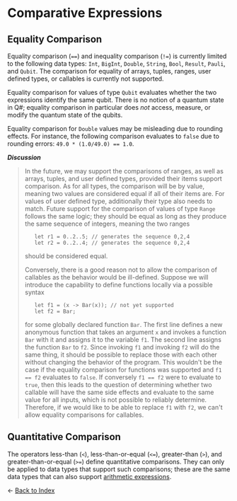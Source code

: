 # Comparative Expressions

## Equality Comparison

Equality comparison (`==`) and inequality comparison (`!=`) is currently limited to the following data types: `Int`, `BigInt`, `Double`, `String`, `Bool`, `Result`, `Pauli`, and `Qubit`. The comparison for equality of arrays, tuples, ranges, user defined types, or callables is currently not supported. 

Equality comparison for values of type `Qubit` evaluates whether the two expressions identify the same qubit. There is no notion of a quantum state in Q#; equality comparison in particular does *not* access, measure, or modify the quantum state of the qubits.

Equality comparison for `Double` values may be misleading due to rounding effects.
For instance, the following comparison evaluates to `false` due to rounding errors: `49.0 * (1.0/49.0) == 1.0`.

*__Discussion__*
>In the future, we may support the comparisons of ranges, as well as arrays, tuples, and user defined types, provided their items support comparison. As for all types, the comparison will be by value, meaning two values are considered equal if all of their items are. For values of user defined type, additionally their type also needs to match. Future support for the comparison of values of type `Range` follows the same logic; they should be equal as long as they produce the same sequence of integers, meaning the two ranges 
>```qsharp
>    let r1 = 0..2..5; // generates the sequence 0,2,4
>    let r2 = 0..2..4; // generates the sequence 0,2,4
>```
>should be considered equal.
>
>Conversely, there is a good reason not to allow the comparison of callables as the behavior would be ill-defined. Suppose we will introduce the capability to define functions locally via a possible syntax
>```qsharp
>    let f1 = (x -> Bar(x)); // not yet supported
>    let f2 = Bar;
>```
>for some globally declared function `Bar`. The first line defines a new anonymous function that takes an argument `x` and invokes a function `Bar` with it and assigns it to the variable `f1`. The second line assigns the function `Bar` to `f2`. Since invoking `f1` and invoking `f2` will do the same thing, it should be possible to replace those with each other without changing the behavior of the program. This wouldn't be the case if the equality comparison for functions was supported and `f1 == f2` evaluates to `false`. If conversely `f1 == f2` were to evaluate to `true`, then this leads to the question of determining whether two callable will have the same side effects and evaluate to the same value for all inputs, which is not possible to reliably determine. Therefore, if we would like to be able to replace `f1` with `f2`, we can't allow equality comparisons for callables.  

## Quantitative Comparison

The operators less-than (`<`), less-than-or-equal (`<=`), greater-than (`>`), and greater-than-or-equal (`>=`) define quantitative comparisons. They can only be applied to data types that support such comparisons; these are the same data types that can also support [arithmetic expressions](https://github.com/microsoft/qsharp-language/blob/main/Specifications/Language/3_Expressions/ArithmeticExpressions.md#arithmetic-expressions). 


← [Back to Index](https://github.com/microsoft/qsharp-language/tree/main/Specifications/Language#index)